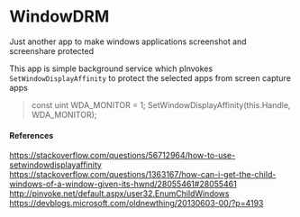 # WindowDRM
Just another app to make windows applications screenshot and screenshare protected

This app is simple background service which pInvokes `SetWindowDisplayAffinity` to protect the selected apps from screen capture apps

> const uint WDA_MONITOR = 1;
> SetWindowDisplayAffinity(this.Handle, WDA_MONITOR);

#### References
https://stackoverflow.com/questions/56712964/how-to-use-setwindowdisplayaffinity
https://stackoverflow.com/questions/1363167/how-can-i-get-the-child-windows-of-a-window-given-its-hwnd/28055461#28055461
http://pinvoke.net/default.aspx/user32.EnumChildWindows
https://devblogs.microsoft.com/oldnewthing/20130603-00/?p=4193
